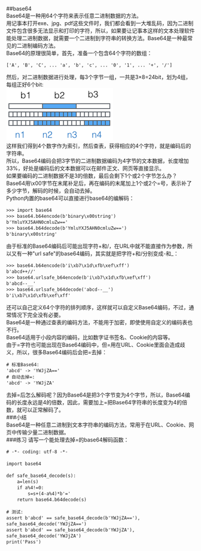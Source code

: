 ##base64  
Base64是一种用64个字符来表示任意二进制数据的方法。  
用记事本打开exe、jpg、pdf这些文件时，我们都会看到一大堆乱码，因为二进制文件包含很多无法显示和打印的字符，所以，如果要让记事本这样的文本处理软件能处理二进制数据，就需要一个二进制到字符串的转换方法。Base64是一种最常见的二进制编码方法。  
Base64的原理很简单，首先，准备一个包含64个字符的数组：  

	['A', 'B', 'C', ... 'a', 'b', 'c', ... '0', '1', ... '+', '/']  
然后，对二进制数据进行处理，每3个字节一组，一共是3×8=24bit，划为4组，每组正好6个bit:  
![](photo/13-3p0.png)  
这样我们得到4个数字作为索引，然后查表，获得相应的4个字符，就是编码后的字符串。  
所以，Base64编码会把3字节的二进制数据编码为4字节的文本数据，长度增加33%，好处是编码后的文本数据可以在邮件正文、网页等直接显示。  
如果要编码的二进制数据不是3的倍数，最后会剩下1个或2个字节怎么办？Base64用\x00字节在末尾补足后，再在编码的末尾加上1个或2个=号，表示补了多少字节，解码的时候，会自动去掉。  
Python内置的base64可以直接进行base64的编解码：

	>>> import base64
	>>> base64.b64encode(b'binary\x00string')
	b'YmluYXJ5AHN0cmluZw=='
	>>> base64.b64decode(b'YmluYXJ5AHN0cmluZw==')
	b'binary\x00string'  
由于标准的Base64编码后可能出现字符+和/，在URL中就不能直接作为参数，所以又有一种"url safe"的base64编码，其实就是把字符+和/分别变成-和_：  

	>>> base64.b64encode(b'i\xb7\x1d\xfb\xef\xff')
	b'abcd++//'
	>>> base64.urlsafe_b64encode(b'i\xb7\x1d\xfb\xef\xff')
	b'abcd--__'
	>>> base64.urlsafe_b64decode('abcd--__')
	b'i\xb7\x1d\xfb\xef\xff'
还可以自己定义64个字符的排列顺序，这样就可以自定义Base64编码，不过，通常情况下完全没有必要。  
Base64是一种通过查表的编码方法，不能用于加密，即使使用自定义的编码表也不行。  
Base64适用于小段内容的编码，比如数字证书签名、Cookie的内容等。  
由于=字符也可能出现在Base64编码中，但=用在URL、Cookie里面会造成歧义，所以，很多Base64编码后会把=去掉：

	# 标准Base64:
	'abcd' -> 'YWJjZA=='
	# 自动去掉=:
	'abcd' -> 'YWJjZA'
去掉=后怎么解码呢？因为Base64是把3个字节变为4个字节，所以，Base64编码的长度永远是4的倍数，因此，需要加上=把Base64字符串的长度变为4的倍数，就可以正常解码了。  
###小结  
Base64是一种任意二进制到文本字符串的编码方法，常用于在URL、Cookie、网页中传输少量二进制数据。  
###练习
请写一个能处理去掉=的base64解码函数：

	# -*- coding: utf-8 -*-
	
	import base64
	
	def safe_base64_decode(s):
	    a=len(s)
		if a%4!=0:
	    	s=s+(4-a%4)*b'='   
	    return base64.b64decode(s)
	
	# 测试:
	assert b'abcd' == safe_base64_decode(b'YWJjZA=='), safe_base64_decode('YWJjZA==')
	assert b'abcd' == safe_base64_decode(b'YWJjZA'), safe_base64_decode('YWJjZA')
	print('Pass')
